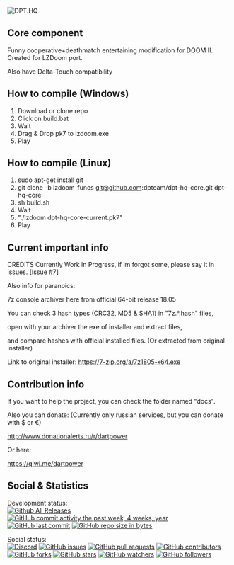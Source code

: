 ![DPT.HQ](https://i.imgur.com/3I6n1Wl.png)

## Core component

Funny cooperative+deathmatch entertaining modification for DOOM II. Created for LZDoom port.

Also have Delta-Touch compatibility

## How to compile (Windows)

1. Download or clone repo
2. Click on build.bat
3. Wait
4. Drag & Drop pk7 to lzdoom.exe
5. Play

## How to compile (Linux)

1. sudo apt-get install git
2. git clone -b lzdoom_funcs git@github.com:dpteam/dpt-hq-core.git dpt-hq-core
3. sh build.sh
4. Wait
5. "./lzdoom dpt-hq-core-current.pk7"
6. Play

## Current important info

CREDITS Currently Work in Progress, if im forgot some, please say it in issues. [Issue #7]

Also info for paranoics:

7z console archiver here from official 64-bit release 18.05

You can check 3 hash types (CRC32, MD5 & SHA1) in "7z.*.hash" files,

open with your archiver the exe of installer and extract files,

and compare hashes with official installed files. (Or extracted from original installer)

Link to original installer: https://7-zip.org/a/7z1805-x64.exe

## Contribution info

If you want to help the project, you can check the folder named "docs".


Also you can donate: (Currently only russian services, but you can donate with $ or €)

http://www.donationalerts.ru/r/dartpower

Or here:

https://qiwi.me/dartpower

## Social & Statistics

Development status:  
[![Github All Releases](https://img.shields.io/github/downloads/dpteam/dpt-hq-core/total.svg?style=for-the-badge)](https://github.com/dpteam/dpt-hq-core/releases)
[![GitHub commit activity the past week, 4 weeks, year](https://img.shields.io/github/commit-activity/y/dpteam/dpt-hq-core.svg?style=for-the-badge)](https://github.com/dpteam/dpt-hq-core/commits/lzdoom_funcs)
[![GitHub last commit](https://img.shields.io/github/last-commit/dpteam/dpt-hq-core.svg?style=for-the-badge)](https://github.com/dpteam/dpt-hq-core/commits/lzdoom_funcs)
[![GitHub repo size in bytes](https://img.shields.io/github/repo-size/dpteam/dpt-hq-core.svg?style=for-the-badge)](https://github.com/dpteam/dpt-hq-core)

Social status:  
[![Discord](https://img.shields.io/discord/410763754624778240.svg?style=for-the-badge)](http://discord.me/dpt)
[![GitHub issues](https://img.shields.io/github/issues/dpteam/dpt-hq-core.svg?style=for-the-badge)](https://github.com/dpteam/dpt-hq-core/issues)
[![GitHub pull requests](https://img.shields.io/github/issues-pr/dpteam/dpt-hq-core.svg?style=for-the-badge)](https://github.com/dpteam/dpt-hq-core/pulls)
[![GitHub contributors](https://img.shields.io/github/contributors/dpteam/dpt-hq-core.svg?style=for-the-badge)](https://github.com/dpteam/dpt-hq-core/graphs/contributors)  
[![GitHub forks](https://img.shields.io/github/forks/dpteam/dpt-hq-cor.svg?style=social&label=Fork&style=for-the-badge)](https://github.com/dpteam/dpt-hq-core/network/members)
[![GitHub stars](https://img.shields.io/github/stars/dpteam/dpt-hq-core.svg?style=social&label=Stars&style=for-the-badge)](https://github.com/dpteam/dpt-hq-core/stargazers)
[![GitHub watchers](https://img.shields.io/github/watchers/dpteam/dpt-hq-core.svg?style=social&label=Watch&style=for-the-badge)](https://github.com/dpteam/dpt-hq-core/watchers) 
[![GitHub followers](https://img.shields.io/github/followers/dpteam.svg?style=social&label=Follow&style=for-the-badge)](https://github.com/dpteam)
